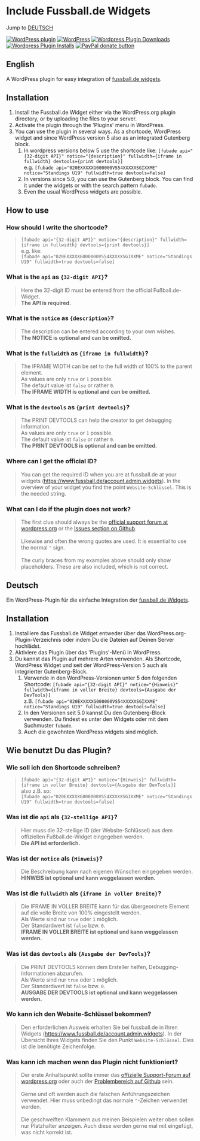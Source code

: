 # Include Fussball.de Widgets

Jump to [DEUTSCH](#deutsch)

[![WordPress plugin](https://img.shields.io/wordpress/plugin/v/include-fussball-de-widgets.svg?style=flat-square)](https://wordpress.org/plugins/include-fussball-de-widgets)
[![WordPress](https://img.shields.io/wordpress/plugin/tested/include-fussball-de-widgets.svg?style=flat-square)](https://wordpress.org/plugins/include-fussball-de-widgets)
[![Wordpress Plugin Downloads](https://img.shields.io/wordpress/plugin/dt/include-fussball-de-widgets.svg?style=flat-square)](https://wordpress.org/plugins/include-fussball-de-widgets)
[![Wordpress Plugin Installs](https://img.shields.io/wordpress/plugin/installs/include-fussball-de-widgets.svg?style=flat-square)](https://wordpress.org/plugins/include-fussball-de-widgets)
[![PayPal donate button](https://img.shields.io/badge/donate-paypal-blue.svg?style=flat-square)](https://www.paypal.com/cgi-bin/webscr?cmd=_s-xclick&hosted_button_id=H6AM3N8GGMTQS&source=url)

## English

A WordPress plugin for easy integration of [fussball.de widgets](http://training-service.fussball.de/vereinsmitarbeiter/pressesprecherin/artikel/?tx_meinfussball_pi1[meinfussball]=1911&cHash=8e54ad110b258ac9679d70637b4ff796#!/).

## Installation

1. Install the Fussball.de Widget either via the WordPress.org plugin directory, or by uploading the files to your server.
1. Activate the plugin through the 'Plugins' menu in WordPress.
1. You can use the plugin in several ways. As a shortcode, WordPress widget and since WordPress version 5 also as an integrated Gutenberg block.
   1. In wordpress versions below 5 use the shortcode like:
      `[fubade api="{32-digit API}" notice="{description}" fullwidth={iframe in fullwidth} devtools={print devtools}]`\
      e.g. `[fubade api="020EXXXXXG000000VS54XXXXXSGIXXME" notice="Standings U19" fullwidth=true devtools=false]`
   1. In versions since 5.0, you can use the Gutenberg block. You can find it under the widgets or with the search pattern `fubade`.
   1. Even the usual WordPress widgets are possible.

## How to use

### How should I write the shortcode?

> `[fubade api="{32-digit API}" notice="{description}" fullwidth={iframe in fullwidth} devtools={print devtools}]`\
> e.g. like:\
> `[fubade api="020EXXXXXG000000VS54XXXXXSGIXXME" notice="Standings U19" fullwidth=true devtools=false]`

### What is the `api` as `{32-digit API}`?

> Here the 32-digit ID must be entered from the official Fußball.de-Widget.\
> **The API is required.**

### What is the `notice` as `{description}`?

> The description can be entered according to your own wishes.\
> **The NOTICE is optional and can be omitted.**

### What is the `fullwidth` as `{iframe in fullwidth}`?

> The IFRAME WIDTH can be set to the full width of 100% to the parent element.\
> As values are only `true` or `1` possible.\
> The default value ist `false` or rather `0`.\
> **The IFRAME WIDTH is optional and can be omitted.**

### What is the `devtools` as `{print devtools}`?

> The PRINT DEVTOOLS can help the creator to get debugging information.\
> As values are only `true` or `1` possible.\
> The default value ist `false` or rather `0`.\
> **The PRINT DEVTOOLS is optional and can be omitted.**

### Where can I get the official ID?

> You can get the required ID when you are at fussball.de at your widgets (<https://www.fussball.de/account.admin.widgets>). In the overview of your widget you find the point `Website-Schlüssel`. This is the needed string.

### What can I do if the plugin does not work?

> The first clue should always be the [official support forum at wordpress.org](https://wordpress.org/support/plugin/include-fussball-de-widgets) or the [Issues section on Github](https://github.com/ITS-Boehm/include-fussball-de-widgets/issues).\
> \
> Likewise and often the wrong quotes are used. It is essential to use the normal `"` sign.\
> \
> The curly braces from my examples above should only show placeholders. These are also included, which is not correct.

## Deutsch

Ein WordPress-Plugin für die einfache Integration der [fussball.de Widgets](http://training-service.fussball.de/vereinsmitarbeiter/pressesprecherin/artikel/?tx_meinfussball_pi1[meinfussball]=1911&cHash=8e54ad110b258ac9679d70637b4ff796#!/).

## Installation

1. Installiere das Fussball.de Widget entweder über das WordPress.org-Plugin-Verzeichnis oder indem Du die Dateien auf Deinen Server hochlädst.
1. Aktiviere das Plugin über das 'Plugins'-Menü in WordPress.
1. Du kannst das Plugin auf mehrere Arten verwenden. Als Shortcode, WordPress Widget und seit der WordPress-Version 5 auch als integrierter Gutenberg-Block.
   1. Verwende in den WordPress-Versionen unter 5 den folgenden Shortcode:
      `[fubade api="{32-digit API}" notice="{Hinweis}" fullwidth={iframe in voller Breite} devtools={Ausgabe der DevTools}]`\
      z.B. `[fubade api="020EXXXXXG000000VS54XXXXXSGIXXME" notice="Standings U19" fullwidth=true devtools=false]`
   1. In den Versionen seit 5.0 kannst Du den Gutenberg-Block verwenden. Du findest es unter den Widgets oder mit dem Suchmuster `fubade`.
   1. Auch die gewohnten WordPress widgets sind möglich.

## Wie benutzt Du das Plugin?

### Wie soll ich den Shortcode schreiben?

> `[fubade api="{32-digit API}" notice="{Hinweis}" fullwidth={iframe in voller Breite} devtools={Ausgabe der DevTools}]`\
> also z.B. so:\
> `[fubade api="020EXXXXXG000000VS54XXXXXSGIXXME" notice="Standings U19" fullwidth=true devtools=false]`

### Was ist die `api` als `{32-stellige API}`?

> Hier muss die 32-stellige ID (der Website-Schlüssel) aus dem offiziellen Fußball.de-Widget eingegeben werden.\
> **Die API ist erforderlich.**

### Was ist der `notice` als `{Hinweis}`?

> Die Beschreibung kann nach eigenen Wünschen eingegeben werden.\
> **HINWEIS ist optional und kann weggelassen werden.**

### Was ist die `fullwidth` als `{iframe in voller Breite}`?

> Die IFRAME IN VOLLER BREITE kann für das übergeordnete Element auf die volle Breite von 100% eingestellt werden.\
> Als Werte sind nur `true` oder `1` möglich.\
> Der Standardwert ist `false` bzw. `0`.\
> **IFRAME IN VOLLER BREITE ist optional und kann weggelassen werden.**

### Was ist das `devtools` als `{Ausgabe der DevTools}`?

> Die PRINT DEVTOOLS können dem Ersteller helfen, Debugging-Informationen abzurufen.\
> Als Werte sind nur `true` oder `1` möglich.\
> Der Standardwert ist `false` bzw. `0`.\
> **AUSGABE DER DEVTOOLS ist optional und kann weggelassen werden.**

### Wo kann ich den Website-Schlüssel bekommen?

> Den erforderlichen Ausweis erhalten Sie bei fussball.de in Ihren Widgets (<https://www.fussball.de/account.admin.widgets>). In der Übersicht Ihres Widgets finden Sie den Punkt `Website-Schlüssel`. Dies ist die benötigte Zeichenfolge.

### Was kann ich machen wenn das Plugin nicht funktioniert?

> Der erste Anhaltspunkt sollte immer das [offizielle Support-Forum auf wordpress.org](https://wordpress.org/support/plugin/include-fussball-de-widgets) oder auch der [Problembereich auf Github](https://github.com/ITS-Boehm/include-fussball-de-widgets/issues) sein.\
> \
> Gerne und oft werden auch die falschen Anführungszeichen verwendet. Hier muss unbedingt das normale `"`-Zeichen verwendet werden.\
> \
> Die geschweiften Klammern aus meinen Beispielen weiter oben sollen nur Platzhalter anzeigen. Auch diese werden gerne mal mit eingefügt, was nicht korrekt ist.
